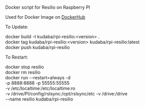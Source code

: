 Docker script for Resilio on Raspberry PI

Used for Docker Image on [DockerHub](https://hub.docker.com/r/kudaba/rpi-resilio/)

To Update:

docker build -t kudaba/rpi-resilio:&lt;version> .  
docker tag kudaba/rpi-resilio:&lt;version> kudaba/rpi-resilio:latest  
docker push kudaba/rpi-resilio  

To Restart:
  
docker stop resilio  
docker rm resilio  
docker run --restart=always -d \
 -p 8888:8888 -p 55555:55555\
 -v /etc/localtime:/etc/localtime:ro \
 -v /drive/PI/config/rslsync:/opt/rslsync/etc -v /drive:/drive \
 --name resilio kudaba/rpi-resilio
